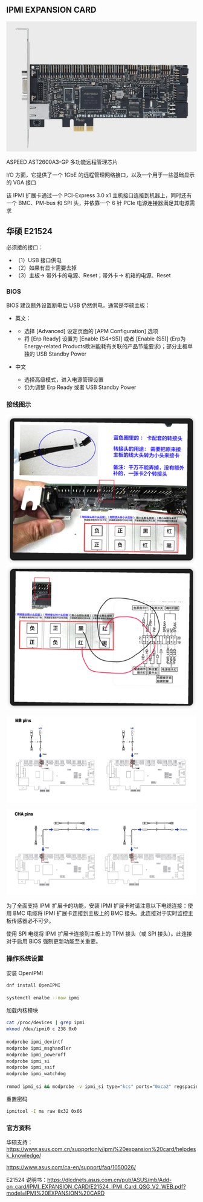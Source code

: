 ## IPMI EXPANSION CARD

<img src="./.assets/IPMI远程管理卡/6f0dcba0j00r6yz1l002fc000sg00jdg.jpg" alt="img" style="zoom:50%;" />

ASPEED AST2600A3-GP 多功能远程管理芯片

I/O 方面，它提供了一个 1GbE 的远程管理网络接口，以及一个用于一些基础显示的 VGA 接口

该 IPMI 扩展卡通过一个 PCI-Express 3.0 x1 主机接口连接到机器上，同时还有一个 BMC、PM-bus 和 SPI 头，并依靠一个 6 针 PCIe 电源连接器满足其电源需求

## 华硕 E21524

必须接的接口：

- （1）USB 接口供电
- （2）如果有显卡需要去掉
- （3）主板→ 带外卡的电源、Reset；带外卡→ 机箱的电源、Reset

### BIOS

BIOS 建议额外设置断电后 USB 仍然供电，通常是华硕主板：

- 英文：

- - 选择 [Advanced] 设定页面的 [APM Configuration] 选项
  - 将 [Erp Ready] 设置为 [Enable (S4+S5)] 或者 [Enable (S5)] (Erp为Energy-related Products欧洲能耗有关联的产品节能要求)；部分主板单独的 USB Standby Power
- 中文
  - 选择高级模式，进入电源管理设置
  - 仍为调整 Erp Ready 或者 USB Standby Power

### 接线图示

<img src="./.assets/IPMI远程管理卡/image-20250115111610865.png" alt="image-20250115111610865" style="zoom:67%;" />

<img src="./.assets/IPMI远程管理卡/image-20250115111705850.png" alt="image-20250115111705850" style="zoom:67%;" />

![image-20250115111639993](./.assets/IPMI远程管理卡/image-20250115111639993.png)

![image-20250115111734605](./.assets/IPMI远程管理卡/image-20250115111734605.png)

为了全面支持 IPMI 扩展卡的功能，安装 IPMI 扩展卡时请注意以下电缆连接：使用 BMC 电缆将 IPMI 扩展卡连接到主板上的 BMC 接头。此连接对于实时监控主板传感器必不可少。

使用 SPI 电缆将 IPMI 扩展卡连接到主板上的 TPM 接头（或 SPI 接头）。此连接对于启用 BIOS 强制更新功能至关重要。

### 操作系统设置

安装 OpenIPMI

```bash
dnf install OpenIPMI

systemctl enalbe --now ipmi
```



加载内核模块

```bash
cat /proc/devices | grep ipmi
mknod /dev/ipmi0 c 238 0x0

modprobe ipmi_devintf
modprobe ipmi_msghandler
modprobe ipmi_poweroff
modprobe ipmi_si
modprobe ipmi_ssif
modprobe ipmi_watchdog

rmmod ipmi_si && modprobe -v ipmi_si type="kcs" ports="0xca2" regspacings="4"
```

重置密码

```bash
ipmitool -I ms raw 0x32 0x66
```

### 官方资料

华硕支持：<https://www.asus.com.cn/supportonly/ipmi%20expansion%20card/helpdesk_knowledge/>

<https://www.asus.com/ca-en/support/faq/1050026/>

E21524 说明书：<https://dlcdnets.asus.com.cn/pub/ASUS/mb/Add-on_card/IPMI_EXPANSION_CARD/E21524_IPMI_Card_QSG_V2_WEB.pdf?model=IPMI%20EXPANSION%20CARD>

